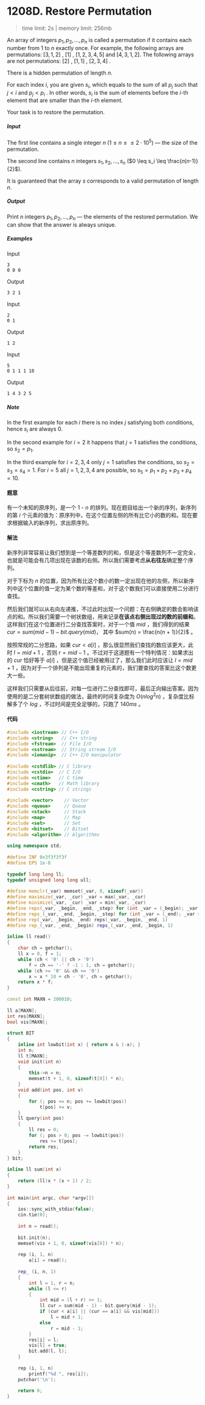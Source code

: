 # 1208D. Restore Permutation

> time limit: 2s | memory limit: 256mb

An array of integers $p_1,p_2,...,p_n$ is called a permutation if it contains each number from $1$ to $n$ exactly once. For example, the following arrays are permutations: $[3,1,2]$ , $[1]$ , $[1,2,3,4,5]$ and $[4,3,1,2]$. The following arrays are not permutations: $[2]$ , $[1,1]$ , $[2,3,4]$ .

There is a hidden permutation of length $n$.

For each index $i$, you are given $s_i$, which equals to the sum of all $p_j$ such that $j < i$ and $p_j < p_i$ . In other words, $s_i$ is the sum of elements before the $i$-th element that are smaller than the $i$-th element.

Your task is to restore the permutation.

##### Input

The first line contains a single integer $n$ ($1 \leq n≤\leq 2 \cdot 10^5$) — the size of the permutation.

The second line contains $n$ integers $s_1,s_2,...,s_n$ ($0 \leq s_i \leq \frac{𝑛(𝑛-1)}{2}$).

It is guaranteed that the array $s$ corresponds to a valid permutation of length $n$.

##### Output

Print $n$ integers $p_1,p_2,...,p_n$ — the elements of the restored permutation. We can show that the answer is always unique.

##### Examples

Input
```text
3
0 0 0
```
Output
```text
3 2 1
```

Input
```text
2
0 1
```
Output
```text
1 2
```

Input
```text
5
0 1 1 1 10
```
Output
```text
1 4 3 2 5
```

##### Note

In the first example for each $i$ there is no index $j$ satisfying both conditions, hence $s_i$ are always $0$.

In the second example for $i = 2$ it happens that $j = 1$ satisfies the conditions, so $s_2 = p_1$.

In the third example for $i = 2, 3, 4$ only $j = 1$ satisfies the conditions, so $s_2 = s_3 = s_4 = 1$. For $i = 5$ all $j = 1, 2, 3, 4$ are possible, so $s_5 = p_1 + p_2 + p_3 + p_4 = 10$.

#### 题意

有一个未知的原序列，是一个 $1$ - $n$ 的排列。现在题目给出一个新的序列，新序列的第 $i$ 个元素的值为：原序列中，在这个位置左侧的所有比它小的数的和。现在要求根据输入的新序列，求出原序列。

#### 解法

新序列非常容易让我们想到是一个等差数列的和，但是这个等差数列不一定完全，也就是可能会有几项出现在该数的右侧。所以我们需要考虑**从右往左**确定整个序列。

对于下标为 $n$ 的位置，因为所有比这个数小的数一定出现在他的左侧，所以新序列中这个位置的值一定为某个数的等差和，对于这个数我们可以直接使用二分进行查找。

然后我们就可以从右向左递推，不过此时出现一个问题：在右侧确定的数会影响该点的和。所以我们需要一个树状数组，用来记录**在该点右侧出现过的数的前缀和**。这样我们在这个位置进行二分查找答案时，对于一个值 $mid$ ，我们得到的结果 $cur = sum(mid - 1) - bit.query(mid)$， 其中 $sum(n) = \frac{n(n + 1)}{2}$ 。

按照常规的二分思路，如果 $cur < a[i]$ ，那么很显然我们查找的数应该更大，此时 $l = mid + 1$ ，否则 $r = mid - 1$ 。不过对于这道题有一个特判情况：如果求出的 $cur$ 恰好等于 $a[i]$ ，但是这个值已经被用过了，那么我们此时应该让 $l = mid + 1$ ，因为对于一个排列是不能出现重复的元素的，我们要查找的答案比这个数更大一些。

这样我们只需要从后往前，对每一位进行二分查找即可，最后正向输出答案。因为使用的是二分套树状数组的做法，最终的时间复杂度为 $O(nlog^2n)$ ，复杂度比标解多了个 $log$ ，不过时间是完全足够的，只跑了 $140ms$ 。

#### 代码

```cpp
#include <iostream> // C++ I/O
#include <string>   // C++ string
#include <fstream>  // File I/O
#include <sstream>  // String stream I/O
#include <iomanip>  // C++ I/O manipulator
 
#include <cstdlib> // C library
#include <cstdio>  // C I/O
#include <ctime>   // C time
#include <cmath>   // Math library
#include <cstring> // C strings
 
#include <vector>    // Vector
#include <queue>     // Queue
#include <stack>     // Stack
#include <map>       // Map
#include <set>       // Set
#include <bitset>    // Bitset
#include <algorithm> // Algorithms
 
using namespace std;
 
#define INF 0x3f3f3f3f
#define EPS 1e-8
 
typedef long long ll;
typedef unsigned long long ull;
 
#define memclr(_var) memset(_var, 0, sizeof(_var))
#define maximize(_var, _cur) _var = max(_var, _cur)
#define minimize(_var, _cur) _var = min(_var, _cur)
#define reps(_var, _begin, _end, _step) for (int _var = (_begin); _var <= (_end); _var += (_step))
#define reps_(_var, _end, _begin, _step) for (int _var = (_end); _var >= (_begin); _var -= (_step))
#define rep(_var, _begin, _end) reps(_var, _begin, _end, 1)
#define rep_(_var, _end, _begin) reps_(_var, _end, _begin, 1)
 
inline ll read()
{
    char ch = getchar();
    ll x = 0, f = 1;
    while (ch < '0' || ch > '9')
        f = ch == '-' ? -1 : 1, ch = getchar();
    while (ch >= '0' && ch <= '9')
        x = x * 10 + ch - '0', ch = getchar();
    return x * f;
}
 
const int MAXN = 200010;
 
ll a[MAXN];
int res[MAXN];
bool vis[MAXN];
 
struct BIT
{
    inline int lowbit(int x) { return x & (-x); }
    int n;
    ll t[MAXN];
    void init(int n)
    {
        this->n = n;
        memset(t + 1, 0, sizeof(t[0]) * n);
    }
    void add(int pos, int v)
    {
        for (; pos <= n; pos += lowbit(pos))
            t[pos] += v;
    }
    ll query(int pos)
    {
        ll res = 0;
        for (; pos > 0; pos -= lowbit(pos))
            res += t[pos];
        return res;
    }
} bit;
 
inline ll sum(int x)
{
    return (ll)x * (x + 1) / 2;
}
 
int main(int argc, char *argv[])
{
    ios::sync_with_stdio(false);
    cin.tie(0);
 
    int n = read();
 
    bit.init(n);
    memset(vis + 1, 0, sizeof(vis[0]) * n);
 
    rep (i, 1, n)
        a[i] = read();
 
    rep_ (i, n, 1)
    {
        int l = 1, r = n;
        while (l <= r)
        {
            int mid = (l + r) >> 1;
            ll cur = sum(mid - 1) - bit.query(mid - 1);
            if (cur < a[i] || (cur == a[i] && vis[mid]))
                l = mid + 1;
            else
                r = mid - 1;
        }
        res[i] = l;
        vis[l] = true;
        bit.add(l, l);
    }
 
    rep (i, 1, n)
        printf("%d ", res[i]);
    putchar('\n');
 
    return 0;
}
```